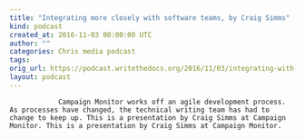 ```yaml
---
title: "Integrating more closely with software teams, by Craig Simms"
kind: podcast
created_at: 2016-11-03 00:00:00 UTC
author: ""
categories: Chris media podcast
tags: 
orig_url: https://podcast.writethedocs.org/2016/11/03/integrating-with-software-teams/
layout: podcast
---
```


                Campaign Monitor works off an agile development process. As processes have changed, the technical writing team has had to change to keep up. This is a presentation by Craig Simms at Campaign Monitor. This is a presentation by Craig Simms at Campaign Monitor.
            